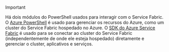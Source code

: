 > [!IMPORTANT]
> Há dois módulos do PowerShell usados para interagir com o Service Fabric. O [Azure PowerShell](/powershell/azure/install-azurerm-ps?view=azurermps-4.4.0) é usado para gerenciar os recursos do Azure, como um cluster do Service Fabric hospedado no Azure. O [SDK do Azure Service Fabric](../articles/service-fabric/service-fabric-get-started.md) é usado para se conectar ao cluster do Service Fabric (independentemente de onde ele esteja hospedado) diretamente e gerenciar o cluster, aplicativos e serviços. 